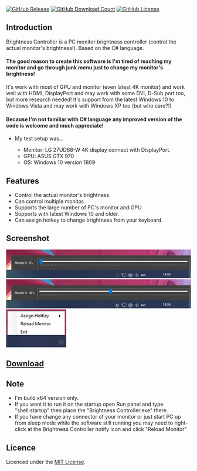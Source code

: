 [![GitHub Release](https://github-basic-badges.herokuapp.com/release/MinorMole/Brightness_Controller.svg?color=blue&text=Release)](https://github.com/MinorMole/Brightness_Controller/releases)
[![GitHub Download Count](https://github-basic-badges.herokuapp.com/downloads/MinorMole/Brightness_Controller/total.svg?color=green&text=Download)](https://github.com/MinorMole/Brightness_Controller/releases)
[![GitHub License](https://github-basic-badges.herokuapp.com/license/MinorMole/Brightness_Controller.svg?color=yellow&text=License)](/LICENSE)

## Introduction

Brightness Controller is a PC monitor brightness controller (control the actual monitor's brightness!). Based on the C# language.

#### The good reason to create this software is I'm tired of reaching my monitor and go through junk menu just to change my monitor's brightness!

It's work with most of GPU and monitor (even latest 4K monitor) and work well with HDMI, DisplayPort and may work with some DVI, D-Sub port too, but more research needed! It's support from the latest Windows 10 to Windows Vista and may work with Windows XP too (but who care?!)

#### Because I'm not familiar with C# language any improved version of the code is welcome and much appreciate!

* My test setup was...

  - Monitor: LG 27UD68-W 4K display connect with DisplayPort.
  - GPU: ASUS GTX 970
  - OS: Windows 10 version 1809

## Features

* Control the actual monitor's brightness.
* Can control multiple monitor.
* Supports the large number of PC's monitor and GPU.
* Supports with latest Windows 10 and older.
* Can assign hotkey to change brightness from your keyboard.

## Screenshot

![](https://github.com/MinorMole/Brightness_Controller/raw/master/docs/01.png)
![](https://github.com/MinorMole/Brightness_Controller/raw/master/docs/02.png)
![](https://github.com/MinorMole/Brightness_Controller/raw/master/docs/03.png)

## [Download](https://github.com/MinorMole/Brightness_Controller/releases)

## Note

* I'm build x64 version only.
* If you want it to run it on the startup open Run panel and type "shell:startup" then place the "Brightness Controller.exe" there.
* If you have change any connector of your monitor or just start PC up from sleep mode while the software still running you may need to right-click at the Brightness Controller notify icon and click "Reload Monitor"

## Licence

Licenced under the [MIT License](https://github.com/MinorMole/Brightness_Controller/blob/master/LICENSE).
